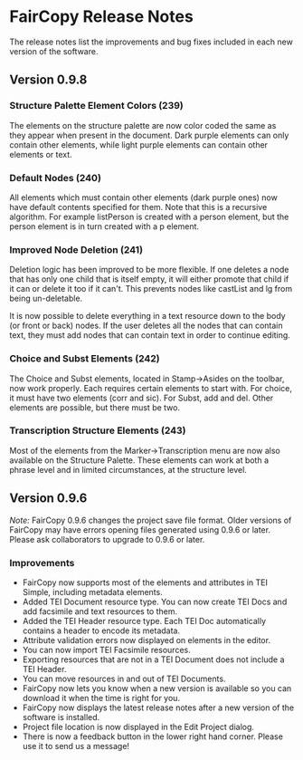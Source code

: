 # FairCopy Release Notes

The release notes list the improvements and bug fixes included in each new version of the software.

## Version 0.9.8

### Structure Palette Element Colors (239)

The elements on the structure palette are now color coded the same as they appear when present in the document. Dark purple elements can only contain other elements, while light purple elements can contain other elements or text.

### Default Nodes (240)

All elements which must contain other elements (dark purple ones) now have default contents specified for them. Note that this is a recursive algorithm. For example listPerson is created with a person element, but the person element is in turn created with a p element.

### Improved Node Deletion (241)

Deletion logic has been improved to be more flexible. If one deletes a node that has only one child that is itself empty, it will either promote that child if it can or delete it too if it can't. This prevents nodes like castList and lg from being un-deletable. 

It is now possible to delete everything in a text resource down to the body (or front or back) nodes. If the user deletes all the nodes that can contain text, they must add nodes that can contain text in order to continue editing.

### Choice and Subst Elements (242)

The Choice and Subst elements, located in Stamp->Asides on the toolbar, now work properly. Each requires certain elements to start with. For choice, it must have two elements (corr and sic). For Subst, add and del. Other elements are possible, but there must be two.

### Transcription Structure Elements (243) 

Most of the elements from the Marker->Transcription menu are now also available on the Structure Palette. These elements can work at both a phrase level and in limited circumstances, at the structure level. 


## Version 0.9.6

_Note:_ FairCopy 0.9.6 changes the project save file format. Older versions of FairCopy may have errors opening files generated using 0.9.6 or later. Please ask collaborators to upgrade to 0.9.6 or later.

### Improvements

* FairCopy now supports most of the elements and attributes in TEI Simple, including metadata elements.
* Added TEI Document resource type. You can now create TEI Docs and add facsimile and text resources to them.
* Added the TEI Header resource type. Each TEI Doc automatically contains a header to encode its metadata. 
* Attribute validation errors now displayed on elements in the editor.
* You can now import TEI Facsimile resources.
* Exporting resources that are not in a TEI Document does not include a TEI Header.
* You can move resources in and out of TEI Documents.
* FairCopy now lets you know when a new version is available so you can download it when the time is right for you.
* FairCopy now displays the latest release notes after a new version of the software is installed.
* Project file location is now displayed in the Edit Project dialog.
* There is now a feedback button in the lower right hand corner. Please use it to send us a message!